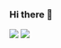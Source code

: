 ### Hi there 👋

![](https://img.shields.io/badge/OS-python-informational?style=flat&logo=Bit&logoColor=white&color=2bbc8a)
![](https://img.shields.io/badge/SIMULATION-Proteus-informational?style=flat&logo=Bit&logoColor=white&color=2bbc8a)


<!--
**satyamkr80/satyamkr80** is a ✨ _special_ ✨ repository because its `README.md` (this file) appears on your GitHub profile.

Here are some ideas to get you started:

- 🔭 I’m currently working on ...
- 🌱 I’m currently learning ...
- 👯 I’m looking to collaborate on ...
- 🤔 I’m looking for help with ...
- 💬 Ask me about ...
- 📫 How to reach me: ...
- 😄 Pronouns: ...
- ⚡ Fun fact: ...
-->
